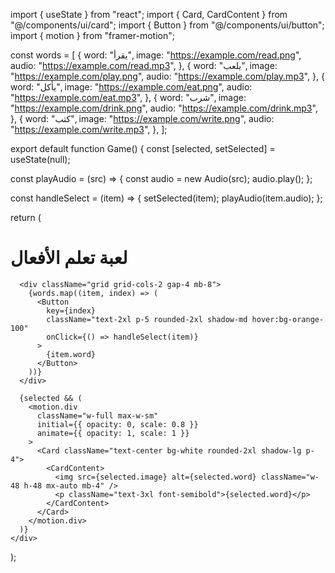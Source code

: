 import { useState } from "react";
import { Card, CardContent } from "@/components/ui/card";
import { Button } from "@/components/ui/button";
import { motion } from "framer-motion";

const words = [
  {
    word: "يقرأ",
    image: "https://example.com/read.png",
    audio: "https://example.com/read.mp3",
  },
  {
    word: "يلعب",
    image: "https://example.com/play.png",
    audio: "https://example.com/play.mp3",
  },
  {
    word: "يأكل",
    image: "https://example.com/eat.png",
    audio: "https://example.com/eat.mp3",
  },
  {
    word: "شرب",
    image: "https://example.com/drink.png",
    audio: "https://example.com/drink.mp3",
  },
  {
    word: "كتب",
    image: "https://example.com/write.png",
    audio: "https://example.com/write.mp3",
  },
];

export default function Game() {
  const [selected, setSelected] = useState(null);

  const playAudio = (src) => {
    const audio = new Audio(src);
    audio.play();
  };

  const handleSelect = (item) => {
    setSelected(item);
    playAudio(item.audio);
  };

  return (
    <div className="min-h-screen bg-orange-50 flex flex-col items-center justify-center p-4">
      <h1 className="text-4xl font-bold mb-6">لعبة تعلم الأفعال</h1>

      <div className="grid grid-cols-2 gap-4 mb-8">
        {words.map((item, index) => (
          <Button
            key={index}
            className="text-2xl p-5 rounded-2xl shadow-md hover:bg-orange-100"
            onClick={() => handleSelect(item)}
          >
            {item.word}
          </Button>
        ))}
      </div>

      {selected && (
        <motion.div
          className="w-full max-w-sm"
          initial={{ opacity: 0, scale: 0.8 }}
          animate={{ opacity: 1, scale: 1 }}
        >
          <Card className="text-center bg-white rounded-2xl shadow-lg p-4">
            <CardContent>
              <img src={selected.image} alt={selected.word} className="w-48 h-48 mx-auto mb-4" />
              <p className="text-3xl font-semibold">{selected.word}</p>
            </CardContent>
          </Card>
        </motion.div>
      )}
    </div>
  );
